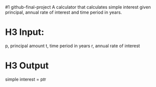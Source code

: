 #1 github-final-project
A calculator that calculates simple interest given principal, annual rate of interest and time period in years.
# H3 Input:
   p, principal amount
   t, time period in years
   r, annual rate of interest
# H3 Output
   simple interest = p*t*r
